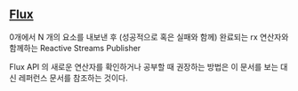 ## [Flux](https://projectreactor.io/docs/core/release/api/reactor/core/publisher/Flux.html)

0개에서 N 개의 요소를 내보낸 후 (성공적으로 혹은 실패와 함께) 완료되는 rx 연산자와 함께하는 Reactive Streams Publisher

Flux API 의 새로운 연산자를 확인하거나 공부할 때 권장하는 방법은 이 문서를 보는 대신 레퍼런스 문서를 참조하는 것이다. 